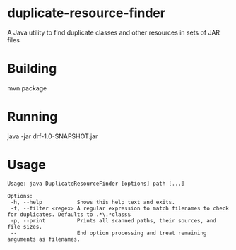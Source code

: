 # duplicate-resource-finder
A Java utility to find duplicate classes and other resources in sets of JAR files

# Building

mvn package

# Running

java -jar drf-1.0-SNAPSHOT.jar

# Usage

```
Usage: java DuplicateResourceFinder [options] path [...]

Options:
 -h, --help           Shows this help text and exits.
 -f, --filter <regex> A regular expression to match filenames to check for duplicates. Defaults to .*\.*class$
 -p, --print          Prints all scanned paths, their sources, and file sizes.
 --                   End option processing and treat remaining arguments as filenames.
```
